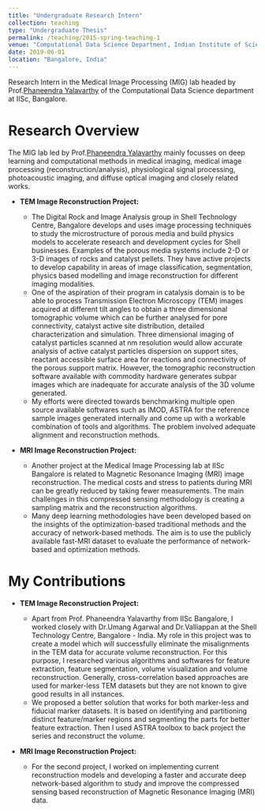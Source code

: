 ```yaml
---
title: "Undergraduate Research Intern"
collection: teaching
type: "Undergraduate Thesis"
permalink: /teaching/2015-spring-teaching-1
venue: "Computational Data Science Department, Indian Institute of Science"
date: 2019-06-01
location: "Bangalore, India"
---
```


Research Intern in the Medical Image Processing (MIG) lab headed by Prof.[Phaneendra Yalavarthy](http://cds.iisc.ac.in/faculty/yalavarthy/) of the Computational Data Science department at IISc, Bangalore. 

Research Overview
======

The MIG lab led by Prof.[Phaneendra Yalavarthy](http://cds.iisc.ac.in/faculty/yalavarthy/) mainly focusses on deep learning and computational methods in medical imaging, medical image processing (reconstruction/analysis), physiological signal processing, photoacoustic imaging, and diffuse optical imaging and closely related works. 
* **TEM Image Reconstruction Project:**
    * The Digital Rock and Image Analysis group in Shell Technology Centre, Bangalore develops and uses image processing techniques to study the microstructure of porous media and build physics models to accelerate research and development cycles for Shell businesses. Examples of the porous media systems include 2-D or 3-D images of rocks and catalyst pellets. They have active projects to develop capability in areas of image classification, segmentation, physics based modelling and image reconstruction for different imaging modalities. 
    * One of the aspiration of their program in catalysis domain is to be able to process Transmission Electron Microscopy (TEM) images acquired at different tilt angles to obtain a three dimensional tomographic volume which can be further analysed for pore connectivity, catalyst active site distribution, detailed characterization and simulation. Three dimensional imaging of catalyst particles scanned at nm resolution would allow accurate analysis of active catalyst particles dispersion on support sites, reactant accessible surface area for reactions and connectivity of the porous support matrix. However, the tomographic reconstruction software available with commodity hardware generates subpar images which are inadequate for accurate analysis of the 3D volume generated. 
    * My efforts were directed towards benchmarking multiple open source available softwares such as IMOD, ASTRA for the reference sample images generated internally and come up with a workable combination of tools and algorithms. The problem involved adequate alignment and reconstruction methods.

* **MRI Image Reconstruction Project:**
   * Another project at the Medical Image Processing lab at IISc Bangalore is related to Magnetic Resonance Imaging (MRI) image reconstruction. The medical costs and stress to patients during MRI can be greatly reduced by taking fewer measurements. The main challenges in this compressed sensing methodology is creating a sampling matrix and the reconstruction algorithms. 
  * Many deep learning methodologies have been developed based on the insights of the optimization-based traditional methods and the accuracy of network-based methods. The aim is to use the publicly available fast-MRI dataset to evaluate the performance of network-based and optimization methods.


My Contributions
======
* **TEM Image Reconstruction Project:**
  * Apart from Prof. Phaneendra Yalavarthy from IISc Bangalore, I worked closely with Dr.Umang Agarwal and Dr.Valliappan at the Shell Technology Centre, Bangalore - India. My role in this project was to create a model which will successfully eliminate the misalignments in the TEM data for accurate volume reconstruction. For this purpose, I researched various  algorithms and softwares for feature extraction, feature segmentation, volume visualization and volume reconstruction. Generally, cross-correlation based approaches are used for marker-less TEM datasets but they are not known to give good results in all instances. 
  * We proposed a better solution that works for both marker-less and fiducial marker datasets. It is based on identifying and partitioning distinct feature/marker regions and segmenting the parts for better feature extraction. Then I used ASTRA toolbox to back project the series and reconstruct the volume.

* **MRI Image Reconstruction Project:**
  * For the second project, I worked on implementing current reconstruction models and developing a faster and accurate deep network-based algorithm to study and improve the compressed sensing based reconstruction of Magnetic Resonance Imaging (MRI) data.
